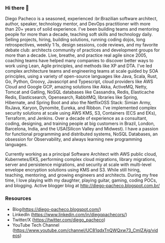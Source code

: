 ### Hi there 👋

Diego Pacheco is a seasoned, experienced :br:Brazilian software architect, author, speaker, technology mentor, and DevOps practitioner with more than 20+ years of solid experience. I've been building teams and mentoring people for more than a decade, teaching soft skills and technology daily. Selling projects, hiring, building solutions, running coding dojos, long retrospectives, weekly 1:1s, design sessions, code reviews, and my favorite debate club: architects community of practices and development groups for more than a decade. Live, breathe, and practice real agile since 2005, coaching teams have helped many companies to discover better ways to work using Lean, Agile principles, and methods like XP and DTA. I've led complex architecture teams and engineering teams at scale guided by SOA principles, using a variety of open-source languages like Java, Scala, Rust, Go, Python, Groovy, Javascript and Typescript, cloud providers like AWS Cloud and Google GCP, amazing solutions like Akka, ActiveMQ, Netty, Tomcat and Gatling, NoSQL databases like Cassandra, Redis, Elasticache Redis, Elasticsearch, Opensearch, RabbitMQ, libraries like Spring, Hibernate, and Spring Boot and also the NetflixOSS Stack: Simian Army, RxJava, Karyon, Dynomite, Eureka, and Ribbon. I’ve implemented complex security solutions at scale using AWS KMS, S3, Containers (ECS and EKs), Terraform, and Jenkins. Over a decade of experience as a consultant, coding, designing, and training people at big customers in Brazil, London, Barcelona, India, and the USA(Silicon Valley and Midwest). I have a passion for functional programming and distributed systems, NoSQL Databases, an obsession for Observability, and always learning new programming languages.

Currently working as a principal Software Architect with AWS public cloud, Kubernetes/EKS, performing complex cloud migrations, library migrations, server and persistence migrations, and security at scale with multi-level envelope encryption solutions using KMS and S3. While still hiring, teaching, mentoring, and growing engineers and architects. During my free time, I love playing with my daughter, playing guitar, gaming, coding POCs, and blogging. Active blogger blog at http://diego-pacheco.blogspot.com.br/

### Resources
* Blog(<https://diego-pacheco.blogspot.com/>)
* LinkedIn (<https://www.linkedin.com/in/diegopachecors/>)
* Twitter/X (<https://twitter.com/diego_pacheco>)
* YouTube Tech Channel (<https://www.youtube.com/channel/UC81qdxTnQWQxw73_CmIZAjg/videos>)
